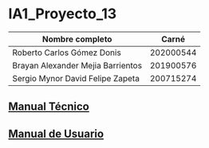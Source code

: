 # IA1_Proyecto_13
| Nombre completo                          | Carné       |
|------------------------------------------|-------------|
| Roberto Carlos Gómez Donis               | 202000544   |
| Brayan Alexander Mejia Barrientos        | 201900576   |
| Sergio Mynor David Felipe Zapeta         | 200715274   |


## [Manual Técnico](Manual_Tecnico.md)
## [Manual de Usuario](Manual_Usuario.md)
